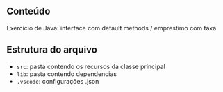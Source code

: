 ## Conteúdo

Exercício de Java: interface com default methods / emprestimo com taxa

## Estrutura do arquivo

- `src`: pasta contendo os recursos da classe principal
- `lib`: pasta contendo dependencias
- `.vscode`: configurações .json